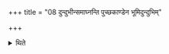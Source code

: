 +++
title = "08 दुन्दुभीन्समाघ्नन्ति पुच्छकाण्डेन भूमिदुन्दुभिम्"

+++

<details><summary>थिते</summary>

दुन्दुभीन्समाघ्नन्ति । पुच्छकाण्डेन भूमिदुन्दुभिम् ८
</details>
